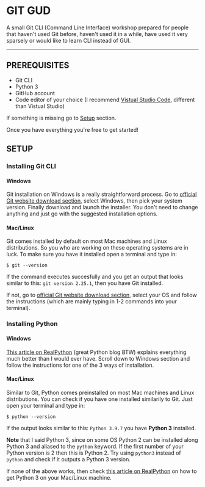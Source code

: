 # GIT GUD

A small Git CLI (Command Line Interface) workshop prepared for people that haven't used Git before, haven't used it in a while, have used it very sparsely or would like to learn CLI instead of GUI. 

---
## PREREQUISITES
- Git CLI 
- Python 3 
- GitHub account
- Code editor of your choice (I recommend [Vistual Studio Code](https://code.visualstudio.com/?wt.mc_id=vscom_downloads), different than Vistual Studio)

If something is missing go to [Setup](#setup) section.

Once you have everything you're free to get started!
 
## SETUP
### Installing Git CLI
#### Windows
Git installation on Windows is a really straightforward process. Go to  [official Git website download section](https://git-scm.com/downloads), select Windows, then pick your system version. Finally download and launch the installer. You don't need to change anything and just go with the suggested installation options. 

#### Mac/Linux
Git comes installed by default on most Mac machines and Linux distributions. So you who are working on these operating systems are in luck. To make sure you have it installed open a terminal and type in:
```
$ git --version
```
If the command executes succesfully and you get an output that looks similar to this: `git version 2.25.1`, then you have Git installed.

If not, go to [official Git website download section](https://git-scm.com/downloads), select your OS and follow the instructions (which are mainly typing in 1-2 commands into your terminal).

### Installing Python
#### Windows
[This article on RealPython](https://realpython.com/installing-python/) (great Python blog BTW) explains everything much better than I would ever have. Scroll down to Windows section and follow the instructions for one of the 3 ways of installation.

#### Mac/Linux
Similar to Git, Python comes preinstalled on most Mac machines and Linux distributions. You can check if you have one installed similarily to Git. Just open your terminal and type in: 
```
$ python --version
```
If the output looks similar to this: `Python 3.9.7` you have **Python 3** installed.

**Note** that I said Python 3, since on some OS Python 2 can be installed along Python 3 and aliased to the `python` keyword. If the first number of your Python version is 2 then this is Python 2. Try using `python3` instead of `python` and check if it outputs a Python 3 version.

If none of the above works, then check [this article on RealPython](https://realpython.com/installing-python/) on how to get Python 3 on your Mac/Linux machine.


